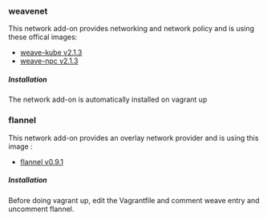 ### weavenet
This network add-on provides networking and network policy and is using these offical images:
- [weave-kube v2.1.3](https://hub.docker.com/r/weaveworks/weave-kube/)
- [weave-npc v2.1.3](https://hub.docker.com/r/weaveworks/weave-npc/)
##### Installation
The network add-on is automatically installed on vagrant up
### flannel
This network add-on provides an overlay network provider and is using this image :
- [flannel v0.9.1](https://quay.io/repository/coreos/flannel?tab=tags)
##### Installation
Before doing vagrant up, edit the Vagrantfile and comment weave entry and uncomment flannel.
